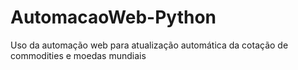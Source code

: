 # AutomacaoWeb-Python
Uso da automação web para atualização automática da cotação de commodities e moedas mundiais
